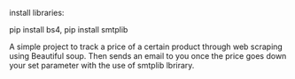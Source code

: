 install libraries:

pip install bs4,
pip install smtplib

A simple project to track a price of a certain product through web scraping using Beautiful soup. Then sends an email to you once the price goes down your set
parameter with the use of smtplib lbrirary.

